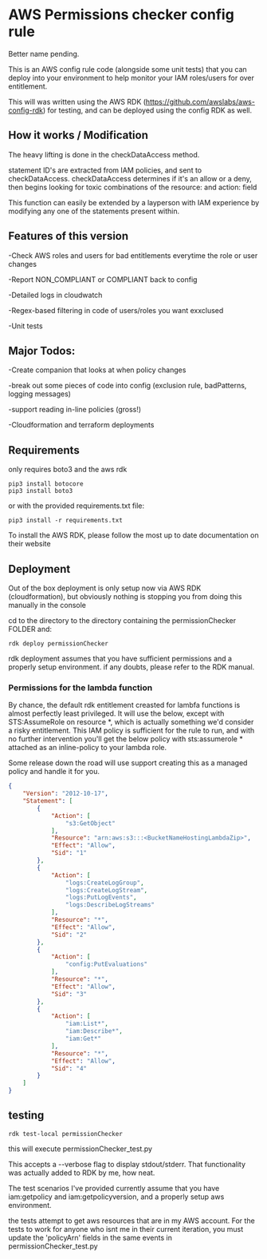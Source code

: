 # AWS Permissions checker config rule

Better name pending.

This is an AWS config rule code (alongside some unit tests) that you can deploy into your environment to help monitor your IAM roles/users for over entitlement.

This will was written using the AWS RDK (https://github.com/awslabs/aws-config-rdk) for testing, and can be deployed using the config RDK as well.

## How it works / Modification

The heavy lifting is done in the checkDataAccess method.

statement ID's are extracted from IAM policies, and sent to checkDataAccess. checkDataAccess determines if it's an allow or a deny, then begins looking for toxic combinations of the resource: and action: field

This function can easily be extended by a layperson with IAM experience by modifying any one of the statements present within.

## Features of this version

-Check AWS roles and users for bad entitlements everytime the role or user changes

-Report NON_COMPLIANT or COMPLIANT back to config

-Detailed logs in cloudwatch

-Regex-based filtering in code of users/roles you want exxclused

-Unit tests

## Major Todos:

-Create companion that looks at when policy changes

-break out some pieces of code into config (exclusion rule, badPatterns, logging messages)

-support reading in-line policies (gross!)

-Cloudformation and terraform deployments

## Requirements

only requires boto3 and the aws rdk

```
pip3 install botocore
pip3 install boto3
```

or with the provided requirements.txt file:

```
pip3 install -r requirements.txt
```

To install the AWS RDK, please follow the most up to date documentation on their website


## Deployment

Out of the box deployment is only setup now via AWS RDK (cloudformation), but obviously nothing is stopping you from doing this manually in the console

cd to the directory to the directory containing the permissionChecker FOLDER and:

```
rdk deploy permissionChecker
```

rdk deployment assumes that you have sufficient permissions and a properly setup environment. if any doubts, please refer to the RDK manual.

### Permissions for the lambda function

By chance, the default rdk entitlement creasted for lambfa functions is almost perfectly least privileged. It will use the below, except with STS:AssumeRole on resource *, which is actually something we'd consider a risky entitlement.
This IAM policy is sufficient for the rule to run, and with no further intervention you'll get the below policy with sts:assumerole * attached as an inline-policy to your lambda role.

Some release down the road will use support creating this as a managed policy and handle it for you.

```json
{
    "Version": "2012-10-17",
    "Statement": [
        {
            "Action": [
                "s3:GetObject"
            ],
            "Resource": "arn:aws:s3:::<BucketNameHostingLambdaZip>",
            "Effect": "Allow",
            "Sid": "1"
        },
        {
            "Action": [
                "logs:CreateLogGroup",
                "logs:CreateLogStream",
                "logs:PutLogEvents",
                "logs:DescribeLogStreams"
            ],
            "Resource": "*",
            "Effect": "Allow",
            "Sid": "2"
        },
        {
            "Action": [
                "config:PutEvaluations"
            ],
            "Resource": "*",
            "Effect": "Allow",
            "Sid": "3"
        },
        {
            "Action": [
                "iam:List*",
                "iam:Describe*",
                "iam:Get*"
            ],
            "Resource": "*",
            "Effect": "Allow",
            "Sid": "4"
        }
    ]
}
```



## testing

```
rdk test-local permissionChecker
```

this will execute permissionChecker_test.py 

This accepts a --verbose flag to display stdout/stderr. That functionality was actually added to RDK by me, how neat.

The test scenarios I've provided currently assume that you have iam:getpolicy and iam:getpolicyversion, and a properly setup aws environment.

the tests attempt to get aws resources that are in my AWS account. For the tests to work for anyone who isnt me in their current iteration, you must update the 'policyArn' fields in the same events in permissionChecker_test.py




